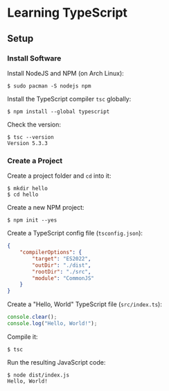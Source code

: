 # Learning TypeScript

## Setup

### Install Software

Install NodeJS and NPM (on Arch Linux):

    $ sudo pacman -S nodejs npm

Install the TypeScript compiler `tsc` globally:

    $ npm install --global typescript

Check the version:

    $ tsc --version
    Version 5.3.3

### Create a Project

Create a project folder and `cd` into it:

    $ mkdir hello
    $ cd hello

Create a new NPM project:

    $ npm init --yes

Create a TypeScript config file (`tsconfig.json`):

```json
{
    "compilerOptions": {
        "target": "ES2022",
        "outDir": "./dist",
        "rootDir": "./src",
        "module": "CommonJS"
    }
}
```

Create a "Hello, World" TypeScript file (`src/index.ts`):

```typescript
console.clear();
console.log("Hello, World!");
```

Compile it:

    $ tsc

Run the resulting JavaScript code:

    $ node dist/index.js
    Hello, World!
